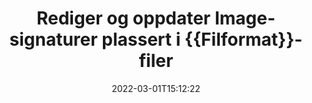 ---
############################# Static ############################
layout: "auto-gen-signature"
date: 2022-03-01T15:12:22
draft: false
operation: Update
signaturetype: Image
fileformat: Doc
productName: .NET
lang: no
productCode: net
otherformats: pdf doc docx docm dot dotm dotx odt ott rtf xls xlsx xlsm xlsb csv ods ots xltx xltm ppt pptx pps ppsx odp otp potx potm pptm ppsm
breadcrumb: Put Image signature on Doc for C#

############################# Head ############################
head_title: "Oppdater Image-signaturer plassert på Doc-filer med C#"
head_description: "Bruk enkel og enkel for å forstå .NET-koden for Image-signaturoppdatering i signerte {{Filformat}}-dokumenter."

############################# Header ############################
title: "Rediger og oppdater Image-signaturer plassert i {{Filformat}}-filer"
description: "API for .NET gir funksjonalitet for Image-signaturer som oppdateres i {{Filformat}}-dokumenter. Oppdater e-signaturer i {{Filformat}}-dokumentene dine med et par linjer med C#-kode raskt og enkelt."
bg_image: "https://cms.admin.containerize.com/templates/aspose/App_Themes/V3/images/bg/header1.png"
bg_overlay: false
button:
    enable: true

############################# SubMenu ############################
submenu:
    enable: true

    left:
        img_alt: "GroupDocs.Signature for .NET"
        image: "https://cms.admin.containerize.com/templates/groupdocs/images/product-logos/90x90-noborder/groupdocs-signature-net.png"
        product: "GroupDocs.Signature"
        platform: ".NET"



############################# About ############################
about:
    enable: true
    title: "Lær om GroupDocs.Signature for .NET API-funksjoner"
    content: |
        [GroupDocs.Signature for .NET](https://products.groupdocs.com/signature/net/) API-funksjonalitet inneholder et stort utvalg måter å behandle etterspurte dokumentformater ved å bruke elektroniske signaturer. Et bredt spekter av e-signaturer som tekster, bilder, digitale sertifikater, strekkoder, QR-koder, stempler eller metadata støttes. Kunder kan legge til, fjerne, redigere, validere eller søke i digitale signaturer i PDF-er, MS Word-dokumenter, MS Excel-arbeidsbøker, MS PowerPoint-presentasjoner, Adobe Photoshop-filer og ulike bildeformater. Mange nyttige funksjoner og innstillinger er tilgjengelige.
    

############################# Steps ############################
steps:
    enable: true
    title_left: "Hvordan endre Image-signaturer i {{Filformat}}-dokumentet ditt"
    content_left: |
        [GroupDocs.Signature for .NET](https://products.groupdocs.com/signature/net/) inkluderer nyttige funksjoner som oppdatering av Image-signaturer plassert i {{Filformat}}-dokumenter. Det gjør det mulig å endre signaturfunksjoner uten ekstra kode.
        
        * Til å begynne med, lag signaturobjekt som passerer som en konstruktørparameterbane til et dokument som skal oppdateres.
        * Deretter instansierer du et passende bestemt signaturobjekt og setter opp identifikatoren og egenskapene som må endres.
        * Til slutt kaller du Signatures oppdateringsmetode som sender et bestemt signaturobjekt.
        * Behandle oppdatering av resultater til din varsel.

    title_right: "Systemkrav"
    content_right: |
        GroupDocs.Signature for .NET støttes på alle større plattformer og operativsystemer. Før du utfører koden nedenfor, sørg for at du har følgende forutsetninger installert på systemet ditt.

        * Operativsystemer: Microsoft Windows, Linux, MacOS
        * Utviklingsmiljøer: Microsoft Visual Studio, Xamarin, MonoDevelop
        * Frameworks: .NET Framework, .NET Standard, .NET Core, Mono
        * Last ned den nyeste versjonen av GroupDocs.Signature for .NET fra [Nuget](https://www.nuget.org/packages/groupdocs.signature)
         
    code: |
        ```csharp    
                
        // Set up input Doc file
        string filePath = "input.doc";

        // Instantiate Signature for input file
        using (GroupDocs.Signature.Signature signature = new GroupDocs.Signature.Signature(filePath))
        {
                // Id of signature which is supposed to be updated
                // such Id might be got as a result of search operation
                string id = "ff988ab1-7403-4c8d-8db7-f2a56b9f8530";

                // provide signature features to update
                // set up particular signature id
                ImageSignature signatureToUpdate = new ImageSignature(id)
                {
                    // specify signature width
                    Width = 170,
                    // specify signature height
                    Height = 250,
                    // set left position
                    Left = 10,
                    // set top position
                    Top = 10
                };

                // update signature
                bool updateResult = signature.Update(signatureToUpdate);

                // process updation result
                if (updateResult)
                {
                    Console.WriteLine("Signature was updated successfully!");
                }
        }
        ```

############################# Demos ############################
demos:
    enable: true
    title: "Oppdatering av Image-signaturene på dokumentsidene - Live Demo"
    content: |
       Rediger ulike elektroniske signaturer til Doc-dokumentet akkurat nå ved å gå til nettstedet [GroupDocs.Signature-appen](https://products.groupdocs.app/signature/family).          

############################# More Formats ############################
more_formats:
    enable: true
    title: "Oppdater forskjellige Image-signaturer via C#"
    content: |
        "Redigering av digitale signaturer som er plassert i ulike dokumentformater. Oppdater signaturdata uten ekstra kode."
    format: 
       
       
back_to_top:
    enable: true
---